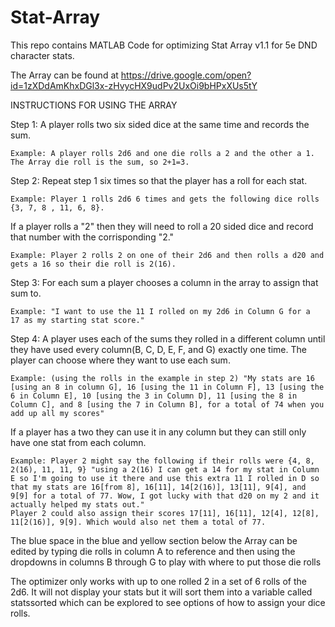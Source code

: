 # Stat-Array
This repo contains MATLAB Code for optimizing Stat Array v1.1  for 5e DND character stats.

The Array can be found at https://drive.google.com/open?id=1zXDdAmKhxDGl3x-zHvycHX9udPv2UxOi9bHPxXUs5tY

INSTRUCTIONS FOR USING THE ARRAY

Step 1: A player rolls two six sided dice at the same time and records the sum. 
	
	Example: A player rolls 2d6 and one die rolls a 2 and the other a 1. The Array die roll is the sum, so 2+1=3.

Step 2: Repeat step 1 six times so that the player has a roll for each stat. 

	Example: Player 1 rolls 2d6 6 times and gets the following dice rolls {3, 7, 8 , 11, 6, 8}.

If a player rolls a "2" then they will need to roll a 20 sided dice and record that number with the corrisponding "2." 
	
	Example: Player 2 rolls 2 on one of their 2d6 and then rolls a d20 and gets a 16 so their die roll is 2(16).

Step 3: For each sum a player chooses a column in the array to assign that sum to. 

	Example: "I want to use the 11 I rolled on my 2d6 in Column G for a  17 as my starting stat score."

Step 4: A player uses each of the sums they rolled in a different column until they have used every column(B, C, D, E, F, and G) exactly one time. The player can choose where they want to use each sum. 
	
	Example: (using the rolls in the example in step 2) "My stats are 16 [using an 8 in column G], 16 [using the 11 in Column F], 13 [using the 6 in Column E], 10 [using the 3 in Column D], 11 [using the 8 in Column C], and 8 [using the 7 in Column B], for a total of 74 when you add up all my scores"

If a player has a two they can use it in any column but they can still only have one stat from each column. 
	
	Example: Player 2 might say the following if their rolls were {4, 8, 2(16), 11, 11, 9} "using a 2(16) I can get a 14 for my stat in Column E so I'm going to use it there and use this extra 11 I rolled in D so that my stats are 16[from 8], 16[11], 14[2(16)], 13[11], 9[4], and 9[9] for a total of 77. Wow, I got lucky with that d20 on my 2 and it actually helped my stats out." 
	Player 2 could also assign their scores 17[11], 16[11], 12[4], 12[8], 11[2(16)], 9[9]. Which would also net them a total of 77.


The blue space in the blue and yellow section below the Array can be edited by typing die rolls in column A to reference and then using the dropdowns in columns B through G to play with where to put those die rolls



The optimizer only works with up to one rolled 2 in a set of 6 rolls of the 2d6. It will not display your stats but it will sort them into a variable called statssorted which can be explored to see options of how to assign your dice rolls.
